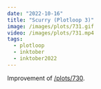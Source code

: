 ```yaml
---
date: "2022-10-16"
title: "Scurry (Plotloop 3)"
image: /images/plots/731.gif
video: /images/plots/731.mp4
tags:
  - plotloop
  - inktober
  - inktober2022
---
```


Improvement of [/plots/730](/plots/730).
